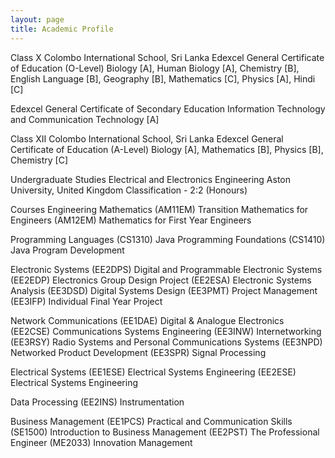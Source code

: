 ```yaml
---
layout: page
title: Academic Profile
---
```


Class X
Colombo International School, Sri Lanka
Edexcel General Certificate of Education (O-Level)
Biology [A], Human Biology [A], Chemistry [B], English Language [B], Geography [B], Mathematics [C], Physics [A], Hindi [C]

Edexcel General Certificate of Secondary Education
Information Technology and Communication Technology [A]

Class XII
Colombo International School, Sri Lanka
Edexcel General Certificate of Education (A-Level)
Biology [A], Mathematics [B], Physics [B], Chemistry [C]

Undergraduate Studies
Electrical and Electronics Engineering
Aston University, United Kingdom
Classification - 2:2 (Honours)

Courses
Engineering Mathematics
(AM11EM) Transition Mathematics for Engineers
(AM12EM) Mathematics for First Year Engineers

Programming Languages
(CS1310) Java Programming Foundations
(CS1410) Java Program Development

Electronic Systems
(EE2DPS) Digital and Programmable Electronic Systems
(EE2EDP) Electronics Group Design Project
(EE2ESA) Electronic Systems Analysis
(EE3DSD) Digital Systems Design
(EE3PMT) Project Management
(EE3IFP) Individual Final Year Project

Network Communications
(EE1DAE) Digital & Analogue Electronics
(EE2CSE) Communications Systems Engineering
(EE3INW) Internetworking
(EE3RSY) Radio Systems and Personal Communications Systems
(EE3NPD) Networked Product Development
(EE3SPR) Signal Processing

Electrical Systems
(EE1ESE) Electrical Systems Engineering
(EE2ESE) Electrical Systems Engineering

Data Processing
(EE2INS) Instrumentation

Business Management
(EE1PCS) Practical and Communication Skills
(SE1500) Introduction to Business Management
(EE2PST) The Professional Engineer
(ME2033) Innovation Management